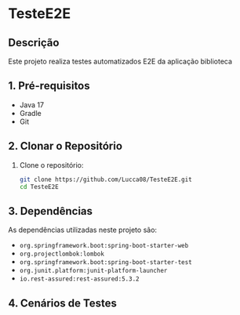 # TesteE2E


## Descrição

Este projeto realiza testes automatizados E2E da aplicação biblioteca 

## 1. Pré-requisitos

- Java 17
- Gradle
- Git

## 2. Clonar o Repositório

1. Clone o repositório:
    ```bash
    git clone https://github.com/Lucca08/TesteE2E.git
    cd TesteE2E
    ```

## 3. Dependências

As dependências utilizadas neste projeto são:

- `org.springframework.boot:spring-boot-starter-web`
- `org.projectlombok:lombok`
- `org.springframework.boot:spring-boot-starter-test`
- `org.junit.platform:junit-platform-launcher`
- `io.rest-assured:rest-assured:5.3.2`

## 4. Cenários de Testes

